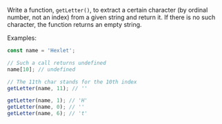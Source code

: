 
Write a function, `getLetter()`, to extract a certain character (by ordinal number, not an index) from a given string and return it. If there is no such character, the function returns an empty string.

Examples:

```javascript
const name = 'Hexlet';

// Such a call returns undefined
name[10]; // undefined

// The 11th char stands for the 10th index
getLetter(name, 11); // ''

getLetter(name, 1); // 'H'
getLetter(name, 0); // ''
getLetter(name, 6); // 't'
```
